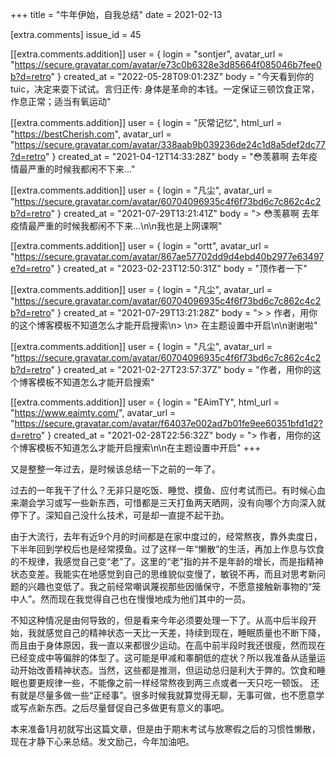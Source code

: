 +++
title = "牛年伊始，自我总结"
date = 2021-02-13

[extra.comments]
issue_id = 45

[[extra.comments.addition]]
user = { login = "sontjer", avatar_url = "https://secure.gravatar.com/avatar/e73c0b6328e3d85664f085046b7fee0b?d=retro" }
created_at = "2022-05-28T09:01:23Z"
body = "今天看到你的tuic，决定来耍下试试。言归正传: 身体是革命的本钱。一定保证三顿饮食正常，作息正常；适当有氧运动"

[[extra.comments.addition]]
user = { login = "灰常记忆", html_url = "https://bestCherish.com", avatar_url = "https://secure.gravatar.com/avatar/338aab9b039236de24c1d8a5def2dc77?d=retro" }
created_at = "2021-04-12T14:33:28Z"
body = "😳羡慕啊  去年疫情最严重的时候我都闲不下来…"

[[extra.comments.addition]]
user = { login = "凡尘", avatar_url = "https://secure.gravatar.com/avatar/60704096935c4f6f73bd6c7c862c4c2b?d=retro" }
created_at = "2021-07-29T13:21:41Z"
body = "> 😳羡慕啊  去年疫情最严重的时候我都闲不下来…\n\n我也是上网课啊"

[[extra.comments.addition]]
user = { login = "ortt", avatar_url = "https://secure.gravatar.com/avatar/867ae57702dd9d4ebd40b2977e63497e?d=retro" }
created_at = "2023-02-23T12:50:31Z"
body = "顶作者一下"

[[extra.comments.addition]]
user = { login = "凡尘", avatar_url = "https://secure.gravatar.com/avatar/60704096935c4f6f73bd6c7c862c4c2b?d=retro" }
created_at = "2021-07-29T13:21:28Z"
body = "> > 作者，用你的这个博客模板不知道怎么才能开启搜索\n> \n> 在主题设置中开启\n\n谢谢啦"

[[extra.comments.addition]]
user = { login = "凡尘", avatar_url = "https://secure.gravatar.com/avatar/60704096935c4f6f73bd6c7c862c4c2b?d=retro" }
created_at = "2021-02-27T23:57:37Z"
body = "作者，用你的这个博客模板不知道怎么才能开启搜索"

[[extra.comments.addition]]
user = { login = "EAimTY", html_url = "https://www.eaimty.com/", avatar_url = "https://secure.gravatar.com/avatar/f64037e002ad7b01fe9ee60351bfd1d2?d=retro" }
created_at = "2021-02-28T22:56:32Z"
body = "> 作者，用你的这个博客模板不知道怎么才能开启搜索\n\n在主题设置中开启"
+++

又是整整一年过去，是时候该总结一下之前的一年了。

过去的一年我干了什么？无非只是吃饭、睡觉、摸鱼、应付考试而已。有时候心血来潮会学习或写一些新东西，可惜都是三天打鱼两天晒网，没有向哪个方向深入就停下了。深知自己没什么技术，可是却一直提不起干劲。

由于大流行，去年有近9个月的时间都是在家中度过的，经常熬夜，靠外卖度日，下半年回到学校后也是经常摸鱼。过了这样一年“懒散”的生活，再加上作息与饮食的不规律，我感觉自己变“老”了。这里的“老”指的并不是年龄的增长，而是指精神状态变差。我能实在地感觉到自己的思维貌似变慢了，敏锐不再，而且对思考新问题的兴趣也变低了。我之前经常嘲讽蔑视那些因循保守，不愿意接触新事物的“笼中人”。然而现在我觉得自己也在慢慢地成为他们其中的一员。

不知这种情况是由何导致的，但是看来今年必须要处理一下了。从高中后半段开始，我就感觉自己的精神状态一天比一天差，持续到现在，睡眠质量也不断下降，而且由于身体原因，我一直以来都很少运动。在高中前半段时我还很瘦，然而现在已经变成中等偏胖的体型了。这可能是甲减和睾酮低的症状？所以我准备从适量运动开始改善精神状态。当然，这些都是推测，但运动总归是利大于弊的。饮食和睡眠也要更规律一些，不能像之前一样经常熬夜到两三点或者一天只吃一顿饭。
还有就是尽量多做一些“正经事”。很多时候我就算觉得无聊，无事可做，也不愿意学或写点新东西。之后尽量督促自己多做更有意义的事吧。

本来准备1月初就写出这篇文章，但是由于期末考试与放寒假之后的习惯性懒散，现在才静下心来总结。发文励己，今年加油吧。

